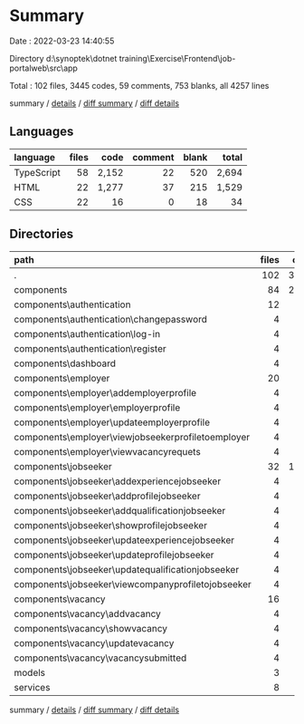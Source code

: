 # Summary

Date : 2022-03-23 14:40:55

Directory d:\synoptek\dotnet training\Exercise\Frontend\job-portalweb\src\app

Total : 102 files,  3445 codes, 59 comments, 753 blanks, all 4257 lines

summary / [details](details.md) / [diff summary](diff.md) / [diff details](diff-details.md)

## Languages
| language | files | code | comment | blank | total |
| :--- | ---: | ---: | ---: | ---: | ---: |
| TypeScript | 58 | 2,152 | 22 | 520 | 2,694 |
| HTML | 22 | 1,277 | 37 | 215 | 1,529 |
| CSS | 22 | 16 | 0 | 18 | 34 |

## Directories
| path | files | code | comment | blank | total |
| :--- | ---: | ---: | ---: | ---: | ---: |
| . | 102 | 3,445 | 59 | 753 | 4,257 |
| components | 84 | 2,821 | 53 | 621 | 3,495 |
| components\authentication | 12 | 304 | 11 | 55 | 370 |
| components\authentication\changepassword | 4 | 109 | 2 | 25 | 136 |
| components\authentication\log-in | 4 | 88 | 0 | 17 | 105 |
| components\authentication\register | 4 | 107 | 9 | 13 | 129 |
| components\dashboard | 4 | 105 | 3 | 29 | 137 |
| components\employer | 20 | 654 | 15 | 172 | 841 |
| components\employer\addemployerprofile | 4 | 152 | 2 | 33 | 187 |
| components\employer\employerprofile | 4 | 96 | 2 | 33 | 131 |
| components\employer\updateemployerprofile | 4 | 150 | 0 | 41 | 191 |
| components\employer\viewjobseekerprofiletoemployer | 4 | 156 | 7 | 37 | 200 |
| components\employer\viewvacancyrequets | 4 | 100 | 4 | 28 | 132 |
| components\jobseeker | 32 | 1,155 | 11 | 244 | 1,410 |
| components\jobseeker\addexperiencejobseeker | 4 | 153 | 1 | 36 | 190 |
| components\jobseeker\addprofilejobseeker | 4 | 152 | 0 | 29 | 181 |
| components\jobseeker\addqualificationjobseeker | 4 | 133 | 1 | 38 | 172 |
| components\jobseeker\showprofilejobseeker | 4 | 204 | 7 | 31 | 242 |
| components\jobseeker\updateexperiencejobseeker | 4 | 142 | 0 | 30 | 172 |
| components\jobseeker\updateprofilejobseeker | 4 | 160 | 0 | 28 | 188 |
| components\jobseeker\updatequalificationjobseeker | 4 | 122 | 0 | 31 | 153 |
| components\jobseeker\viewcompanyprofiletojobseeker | 4 | 89 | 2 | 21 | 112 |
| components\vacancy | 16 | 603 | 13 | 121 | 737 |
| components\vacancy\addvacancy | 4 | 187 | 4 | 43 | 234 |
| components\vacancy\showvacancy | 4 | 120 | 3 | 18 | 141 |
| components\vacancy\updatevacancy | 4 | 182 | 3 | 36 | 221 |
| components\vacancy\vacancysubmitted | 4 | 114 | 3 | 24 | 141 |
| models | 3 | 31 | 0 | 2 | 33 |
| services | 8 | 345 | 0 | 105 | 450 |

summary / [details](details.md) / [diff summary](diff.md) / [diff details](diff-details.md)